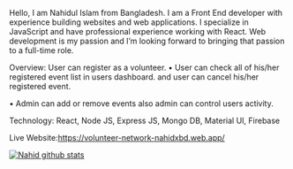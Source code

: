 
Hello, I am Nahidul Islam from Bangladesh.
I am a Front End developer with experience building websites and web applications. I specialize in JavaScript and have professional experience working with React.
Web development is my passion and I’m looking forward to bringing that passion to a full-time role. 

Overview: User can register as a volunteer.
• User can check all of his/her registered event list in users dashboard. and user can cancel his/her registered event.

• Admin can add or remove events also admin can control users activity.

Technology: React, Node JS, Express JS, Mongo DB, Material UI, Firebase

Live Website:https://volunteer-network-nahidxbd.web.app/

[![Nahid github stats](https://github-readme-stats.vercel.app/api?username=nahidxbd)](https://github.com/anuraghazra/github-readme-stats)
